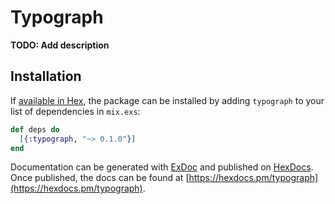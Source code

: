 # Typograph

**TODO: Add description**

## Installation

If [available in Hex](https://hex.pm/docs/publish), the package can be installed
by adding `typograph` to your list of dependencies in `mix.exs`:

```elixir
def deps do
  [{:typograph, "~> 0.1.0"}]
end
```

Documentation can be generated with [ExDoc](https://github.com/elixir-lang/ex_doc)
and published on [HexDocs](https://hexdocs.pm). Once published, the docs can
be found at [https://hexdocs.pm/typograph](https://hexdocs.pm/typograph).

